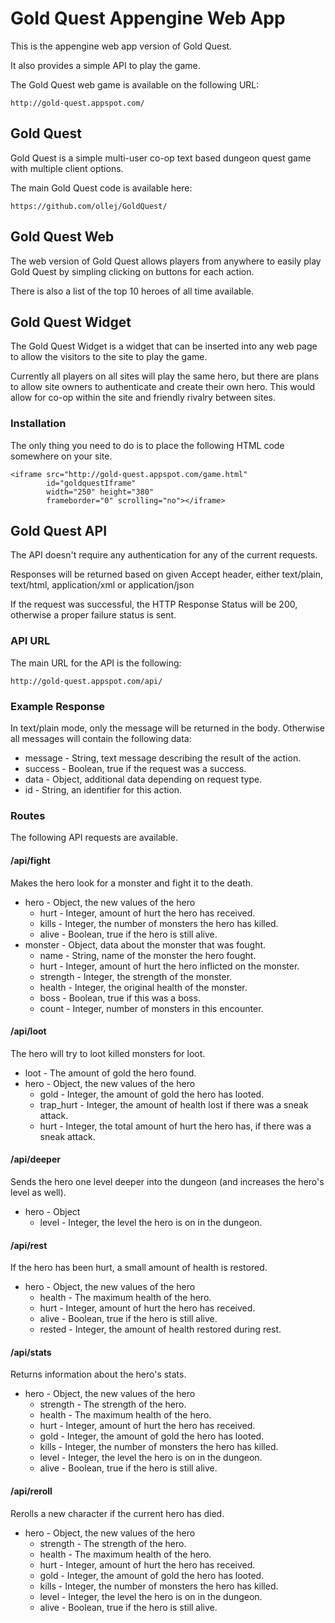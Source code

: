 Gold Quest Appengine Web App
============================

This is the appengine web app version of Gold Quest.

It also provides a simple API to play the game.

The Gold Quest web game is available on the following URL:

    http://gold-quest.appspot.com/

Gold Quest
----------
Gold Quest is a simple multi-user co-op text based dungeon quest game with multiple client options.

The main Gold Quest code is available here:

    https://github.com/ollej/GoldQuest/

Gold Quest Web
--------------
The web version of Gold Quest allows players from anywhere to easily play Gold Quest
by simpling clicking on buttons for each action.

There is also a list of the top 10 heroes of all time available.

Gold Quest Widget
-----------------

The Gold Quest Widget is a widget that can be inserted into any web page to
allow the visitors to the site to play the game.

Currently all players on all sites will play the same hero, but there are plans to
allow site owners to authenticate and create their own hero. This would allow for
co-op within the site and friendly rivalry between sites.

### Installation ###
The only thing you need to do is to place the following HTML code somewhere on your site.

    <iframe src="http://gold-quest.appspot.com/game.html" 
            id="goldquestIframe" 
            width="250" height="380" 
            frameborder="0" scrolling="no"></iframe>

Gold Quest API
--------------

The API doesn't require any authentication for any of the current requests.

Responses will be returned based on given Accept header, either text/plain,
text/html, application/xml or application/json

If the request was successful, the HTTP Response Status will be 200, otherwise
a proper failure status is sent.

### API URL ###
The main URL for the API is the following:

    http://gold-quest.appspot.com/api/

### Example Response ###
In text/plain mode, only the message will be returned in the body. Otherwise all messages
will contain the following data:

 * message - String, text message describing the result of the action.
 * success - Boolean, true if the request was a success.
 * data - Object, additional data depending on request type.
 * id - String, an identifier for this action.

### Routes ###
The following API requests are available.

#### /api/fight ####
Makes the hero look for a monster and fight it to the death.

 * hero - Object, the new values of the hero
   * hurt - Integer, amount of hurt the hero has received.
   * kills - Integer, the number of monsters the hero has killed.
   * alive - Boolean, true if the hero is still alive.
 * monster - Object, data about the monster that was fought.
   * name - String, name of the monster the hero fought.
   * hurt - Integer, amount of hurt the hero inflicted on the monster.
   * strength - Integer, the strength of the monster.
   * health - Integer, the original health of the monster.
   * boss - Boolean, true if this was a boss.
   * count - Integer, number of monsters in this encounter.

#### /api/loot ####
The hero will try to loot killed monsters for loot.

 * loot - The amount of gold the hero found.
 * hero - Object, the new values of the hero
   * gold - Integer, the amount of gold the hero has looted.
   * trap_hurt - Integer, the amount of health lost if there was a sneak attack.
   * hurt - Integer, the total amount of hurt the hero has, if there was a sneak attack.

#### /api/deeper ####
Sends the hero one level deeper into the dungeon (and increases the hero's level as well).

 * hero - Object
   * level - Integer, the level the hero is on in the dungeon.

#### /api/rest ####
If the hero has been hurt, a small amount of health is restored.

 * hero - Object, the new values of the hero
   * health - The maximum health of the hero.
   * hurt - Integer, amount of hurt the hero has received.
   * alive - Boolean, true if the hero is still alive.
   * rested - Integer, the amount of health restored during rest.

#### /api/stats ####
Returns information about the hero's stats.

 * hero - Object, the new values of the hero
   * strength - The strength of the hero.
   * health - The maximum health of the hero.
   * hurt - Integer, amount of hurt the hero has received.
   * gold - Integer, the amount of gold the hero has looted.
   * kills - Integer, the number of monsters the hero has killed.
   * level - Integer, the level the hero is on in the dungeon.
   * alive - Boolean, true if the hero is still alive.

#### /api/reroll ####
Rerolls a new character if the current hero has died.

 * hero - Object, the new values of the hero
   * strength - The strength of the hero.
   * health - The maximum health of the hero.
   * hurt - Integer, amount of hurt the hero has received.
   * gold - Integer, the amount of gold the hero has looted.
   * kills - Integer, the number of monsters the hero has killed.
   * level - Integer, the level the hero is on in the dungeon.
   * alive - Boolean, true if the hero is still alive.

